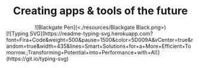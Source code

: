<h1 align="center"> Creating apps & tools of the future</h1>

<div style="text-align: center;">
![Blackgate Pen](<./resources/Blackgate Black.png>)
</div>
[![Typing SVG](https://readme-typing-svg.herokuapp.com?font=Fira+Code&weight=500&pause=1500&color=5D009A&vCenter=true&random=true&width=435&lines=Smart+Solutions+for+a+More+Efficient+Tomorrow.;Transforming+Potential+into+Performance+with+AI)](https://git.io/typing-svg)


